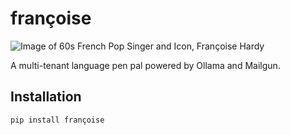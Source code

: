# françoise

![Image of 60s French Pop Singer and Icon, Françoise Hardy](https://www.rollingstone.com/wp-content/uploads/2024/06/FrancoiseHardy.jpeg?w=1581&h=1054&crop=1)

A multi-tenant language pen pal powered by Ollama and Mailgun.

## Installation

```bash
pip install françoise
```
